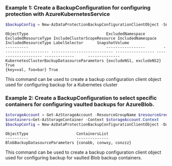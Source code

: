 ### Example 1: Create a BackupConfiguration for configuring protection with AzureKubernetesService
```powershell
$backupConfig = New-AzDataProtectionBackupConfigurationClientObject -SnapshotVolume $true -IncludeClusterScopeResource $true -DatasourceType AzureKubernetesService -LabelSelector "key=val","foo=bar" -ExcludedNamespace "excludeNS1","excludeNS2"
```

```output
ObjectType                                  ExcludedNamespace        ExcludedResourceType IncludeClusterScopeResource IncludedNamespace IncludedResourceType LabelSelector      SnapshotVolume
----------                                  -----------------        -------------------- --------------------------- ----------------- -------------------- -------------      --------------
KubernetesClusterBackupDatasourceParameters {excludeNS1, excludeNS2}                      True                                                               {key=val, foo=bar} True
```

This command can be used to create a backup configuration client object used for configuring backup for a Kubernetes cluster

### Example 2: Create a BackupConfiguration to select specific containers for configuring vaulted backups for AzureBlob. 
```powershell
$storageAccount = Get-AzStorageAccount -ResourceGroupName $resourceGroupName -Name $storageAccountName 
$containers=Get-AzStorageContainer -Context $storageAccount.Context        
$backupConfig = New-AzDataProtectionBackupConfigurationClientObject -DatasourceType AzureBlob -VaultedBackupContainer $containers.Name[1,3,4]      
```

```output
ObjectType                     ContainersList
----------                     --------------
BlobBackupDatasourceParameters {conabb, conwxy, conzzz}
```

This command can be used to create a backup configuration client object used for configuring backup for vaulted Blob backup containers.
